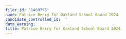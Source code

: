 ```yaml
---
filer_id: '1469795'
name: Patrice Berry for Oakland School Board 2024
candidate_controlled_id: ''
data_warning: 
title: Patrice Berry for Oakland School Board 2024
---
```

